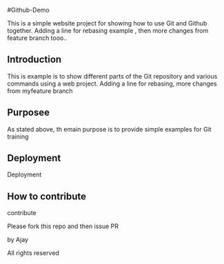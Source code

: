 
#Github-Demo

This is a simple website project for showing how to use Git and Github together. Adding a line for rebasing example , then more changes from feature branch tooo..

## Introduction

This is example is to show different parts of the Git repository and various commands using a web project. Adding a line for rebasing, more changes from myfeature branch

## Purposee

As stated above, th emain purpose is to provide simple examples for Git training

## Deployment
Deployment
## How to contribute

contribute

Please fork this repo and then issue PR

by Ajay


All rights reserved